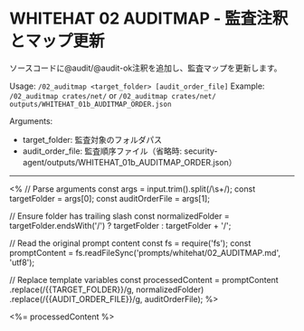 # WHITEHAT 02 AUDITMAP - 監査注釈とマップ更新

ソースコードに@audit/@audit-ok注釈を追加し、監査マップを更新します。

Usage: `/02_auditmap <target_folder> [audit_order_file]`
Example: `/02_auditmap crates/net/` or `/02_auditmap crates/net/ outputs/WHITEHAT_01b_AUDITMAP_ORDER.json`

Arguments:
- target_folder: 監査対象のフォルダパス
- audit_order_file: 監査順序ファイル（省略時: security-agent/outputs/WHITEHAT_01b_AUDITMAP_ORDER.json）

---

<% 
// Parse arguments
const args = input.trim().split(/\s+/);
const targetFolder = args[0];
const auditOrderFile = args[1];

// Ensure folder has trailing slash
const normalizedFolder = targetFolder.endsWith('/') ? targetFolder : targetFolder + '/';

// Read the original prompt content
const fs = require('fs');
const promptContent = fs.readFileSync('prompts/whitehat/02_AUDITMAP.md', 'utf8');

// Replace template variables
const processedContent = promptContent
  .replace(/\{\{TARGET_FOLDER\}\}/g, normalizedFolder)
  .replace(/\{\{AUDIT_ORDER_FILE\}\}/g, auditOrderFile);
%>

<%= processedContent %>
